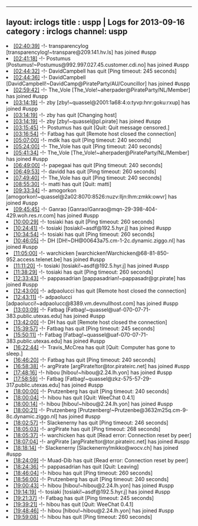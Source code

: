 
---
layout: irclogs
title : uspp | Logs for 2013-09-16
category : irclogs
channel: uspp
---
<li class="logitem"><a href="#02:40:39" name="02:40:39" class="time">[02:40:39]</a> -!- <span class="join">transparencylog</span> [transparencylog!~transpare@209.141.hv.ls] has joined #uspp </li>
<li class="logitem"><a href="#02:41:18" name="02:41:18" class="time">[02:41:18]</a> -!- <span class="join">Postumus</span> [Postumus!~Postumus@992.997.027.45.customer.cdi.no] has joined #uspp </li>
<li class="logitem"><a href="#02:44:32" name="02:44:32" class="time">[02:44:32]</a> -!- <span class="quit">DavidCampbell</span> has quit [Ping timeout: 245 seconds] </li>
<li class="logitem"><a href="#02:44:36" name="02:44:36" class="time">[02:44:36]</a> -!- <span class="join">DavidCampbell</span> [DavidCampbell!~DavidCamp@PirateParty/AU/Councillor] has joined #uspp </li>
<li class="logitem"><a href="#02:59:42" name="02:59:42" class="time">[02:59:42]</a> -!- <span class="join">The_Vole</span> [The_Vole!~aherpader@PirateParty/NL/Member] has joined #uspp </li>
<li class="logitem"><a href="#03:14:19" name="03:14:19" class="time">[03:14:19]</a> -!- <span class="join">zby</span> [zby!~quassel@2001:1a68:4:o:tyvp:hnr:goku:rxup] has joined #uspp </li>
<li class="logitem"><a href="#03:14:19" name="03:14:19" class="time">[03:14:19]</a> -!- <span class="quit">zby</span> has quit [Changing host] </li>
<li class="logitem"><a href="#03:14:19" name="03:14:19" class="time">[03:14:19]</a> -!- <span class="join">zby</span> [zby!~quassel@pl.pirate] has joined #uspp </li>
<li class="logitem"><a href="#03:15:45" name="03:15:45" class="time">[03:15:45]</a> -!- <span class="quit">Postumus</span> has quit [Quit: Quit message censored.] </li>
<li class="logitem"><a href="#03:16:54" name="03:16:54" class="time">[03:16:54]</a> -!- <span class="quit">Fatbag</span> has quit [Remote host closed the connection] </li>
<li class="logitem"><a href="#05:07:00" name="05:07:00" class="time">[05:07:00]</a> -!- <span class="quit">mdik</span> has quit [Ping timeout: 240 seconds] </li>
<li class="logitem"><a href="#05:24:00" name="05:24:00" class="time">[05:24:00]</a> -!- <span class="quit">The_Vole</span> has quit [Ping timeout: 240 seconds] </li>
<li class="logitem"><a href="#05:41:34" name="05:41:34" class="time">[05:41:34]</a> -!- <span class="join">The_Vole</span> [The_Vole!~aherpader@PirateParty/NL/Member] has joined #uspp </li>
<li class="logitem"><a href="#06:49:00" name="06:49:00" class="time">[06:49:00]</a> -!- <span class="quit">papegaai</span> has quit [Ping timeout: 240 seconds] </li>
<li class="logitem"><a href="#06:49:53" name="06:49:53" class="time">[06:49:53]</a> -!- <span class="quit">davidd</span> has quit [Ping timeout: 260 seconds] </li>
<li class="logitem"><a href="#07:49:40" name="07:49:40" class="time">[07:49:40]</a> -!- <span class="quit">The_Vole</span> has quit [Ping timeout: 240 seconds] </li>
<li class="logitem"><a href="#08:55:30" name="08:55:30" class="time">[08:55:30]</a> -!- <span class="quit">matti</span> has quit [Quit: matti] </li>
<li class="logitem"><a href="#09:33:34" name="09:33:34" class="time">[09:33:34]</a> -!- <span class="join">amogorkon</span> [amogorkon!~quassel@2a02:8070:8526:nuzv:lljn:lhm:zmkk:owvr] has joined #uspp </li>
<li class="logitem"><a href="#09:45:45" name="09:45:45" class="time">[09:45:45]</a> -!- <span class="join">Ganrao</span> [Ganrao!Ganrao@mqn-29-398-404-429.woh.res.rr.com] has joined #uspp </li>
<li class="logitem"><a href="#10:00:29" name="10:00:29" class="time">[10:00:29]</a> -!- <span class="quit">tosiaki</span> has quit [Ping timeout: 260 seconds] </li>
<li class="logitem"><a href="#10:24:41" name="10:24:41" class="time">[10:24:41]</a> -!- <span class="join">tosiaki</span> [tosiaki!~asdf@192.5.hyr.j] has joined #uspp </li>
<li class="logitem"><a href="#10:34:54" name="10:34:54" class="time">[10:34:54]</a> -!- <span class="quit">tosiaki</span> has quit [Ping timeout: 260 seconds] </li>
<li class="logitem"><a href="#10:46:05" name="10:46:05" class="time">[10:46:05]</a> -!- <span class="join">DH</span> [DH!~DH@00643a75.cm-1-2c.dynamic.ziggo.nl] has joined #uspp </li>
<li class="logitem"><a href="#11:05:00" name="11:05:00" class="time">[11:05:00]</a> -!- <span class="join">warchicken</span> [warchicken!Warchicken@68-81-850-952.access.telenet.be] has joined #uspp </li>
<li class="logitem"><a href="#11:11:20" name="11:11:20" class="time">[11:11:20]</a> -!- <span class="join">tosiaki</span> [tosiaki!~asdf@192.5.hyr.j] has joined #uspp </li>
<li class="logitem"><a href="#11:38:29" name="11:38:29" class="time">[11:38:29]</a> -!- <span class="quit">tosiaki</span> has quit [Ping timeout: 260 seconds] </li>
<li class="logitem"><a href="#12:33:43" name="12:33:43" class="time">[12:33:43]</a> -!- <span class="join">pappasadrian</span> [pappasadrian!~pappasadr@gr.pirate] has joined #uspp </li>
<li class="logitem"><a href="#12:43:00" name="12:43:00" class="time">[12:43:00]</a> -!- <span class="quit">adpaolucci</span> has quit [Remote host closed the connection] </li>
<li class="logitem"><a href="#12:43:11" name="12:43:11" class="time">[12:43:11]</a> -!- <span class="join">adpaolucci</span> [adpaolucci!~adpaolucc@8389.vm.devnullhost.com] has joined #uspp </li>
<li class="logitem"><a href="#13:03:09" name="13:03:09" class="time">[13:03:09]</a> -!- <span class="join">Fatbag</span> [Fatbag!~quassel@uaf-070-07-71-383.public.utexas.edu] has joined #uspp </li>
<li class="logitem"><a href="#13:42:00" name="13:42:00" class="time">[13:42:00]</a> -!- <span class="quit">DH</span> has quit [Remote host closed the connection] </li>
<li class="logitem"><a href="#15:39:57" name="15:39:57" class="time">[15:39:57]</a> -!- <span class="quit">Fatbag</span> has quit [Ping timeout: 245 seconds] </li>
<li class="logitem"><a href="#15:50:11" name="15:50:11" class="time">[15:50:11]</a> -!- <span class="join">Fatbag</span> [Fatbag!~quassel@uaf-070-07-71-383.public.utexas.edu] has joined #uspp </li>
<li class="logitem"><a href="#16:22:44" name="16:22:44" class="time">[16:22:44]</a> -!- <span class="quit">Travis_McCrea</span> has quit [Quit: Computer has gone to sleep.] </li>
<li class="logitem"><a href="#16:46:20" name="16:46:20" class="time">[16:46:20]</a> -!- <span class="quit">Fatbag</span> has quit [Ping timeout: 240 seconds] </li>
<li class="logitem"><a href="#16:58:38" name="16:58:38" class="time">[16:58:38]</a> -!- <span class="join">argPirate</span> [argPirate!tor@tor.pirateirc.net] has joined #uspp </li>
<li class="logitem"><a href="#17:48:16" name="17:48:16" class="time">[17:48:16]</a> -!- <span class="join">hibou</span> [hibou!~hibou@2.24.lh.yon] has joined #uspp </li>
<li class="logitem"><a href="#17:58:59" name="17:58:59" class="time">[17:58:59]</a> -!- <span class="join">Fatbag</span> [Fatbag!~quassel@zkz-575-57-29-317.public.utexas.edu] has joined #uspp </li>
<li class="logitem"><a href="#18:00:00" name="18:00:00" class="time">[18:00:00]</a> -!- <span class="quit">Prutzenberg</span> has quit [Ping timeout: 240 seconds] </li>
<li class="logitem"><a href="#18:00:04" name="18:00:04" class="time">[18:00:04]</a> -!- <span class="quit">hibou</span> has quit [Quit: WeeChat 0.4.1] </li>
<li class="logitem"><a href="#18:00:14" name="18:00:14" class="time">[18:00:14]</a> -!- <span class="join">hibou</span> [hibou!~hibou@2.24.lh.yon] has joined #uspp </li>
<li class="logitem"><a href="#18:00:21" name="18:00:21" class="time">[18:00:21]</a> -!- <span class="join">Prutzenberg</span> [Prutzenberg!~Prutzenbe@3632m25q.cm-9-8c.dynamic.ziggo.nl] has joined #uspp </li>
<li class="logitem"><a href="#18:02:57" name="18:02:57" class="time">[18:02:57]</a> -!- <span class="quit">Slackenerny</span> has quit [Ping timeout: 246 seconds] </li>
<li class="logitem"><a href="#18:05:03" name="18:05:03" class="time">[18:05:03]</a> -!- <span class="quit">argPirate</span> has quit [Ping timeout: 268 seconds] </li>
<li class="logitem"><a href="#18:05:37" name="18:05:37" class="time">[18:05:37]</a> -!- <span class="quit">warchicken</span> has quit [Read error: Connection reset by peer] </li>
<li class="logitem"><a href="#18:07:04" name="18:07:04" class="time">[18:07:04]</a> -!- <span class="join">argPirate</span> [argPirate!tor@tor.pirateirc.net] has joined #uspp </li>
<li class="logitem"><a href="#18:18:14" name="18:18:14" class="time">[18:18:14]</a> -!- <span class="join">Slackenerny</span> [Slackenerny!mikko@wocv.ch] has joined #uspp </li>
<li class="logitem"><a href="#18:24:09" name="18:24:09" class="time">[18:24:09]</a> -!- <span class="quit">Muad-Dib</span> has quit [Read error: Connection reset by peer] </li>
<li class="logitem"><a href="#18:24:36" name="18:24:36" class="time">[18:24:36]</a> -!- <span class="quit">pappasadrian</span> has quit [Quit: Leaving] </li>
<li class="logitem"><a href="#18:46:04" name="18:46:04" class="time">[18:46:04]</a> -!- <span class="quit">hibou</span> has quit [Ping timeout: 260 seconds] </li>
<li class="logitem"><a href="#18:56:00" name="18:56:00" class="time">[18:56:00]</a> -!- <span class="quit">Prutzenberg</span> has quit [Ping timeout: 240 seconds] </li>
<li class="logitem"><a href="#19:00:43" name="19:00:43" class="time">[19:00:43]</a> -!- <span class="join">hibou</span> [hibou!~hibou@2.24.lh.yon] has joined #uspp </li>
<li class="logitem"><a href="#19:14:19" name="19:14:19" class="time">[19:14:19]</a> -!- <span class="join">tosiaki</span> [tosiaki!~asdf@192.5.hyr.j] has joined #uspp </li>
<li class="logitem"><a href="#19:21:37" name="19:21:37" class="time">[19:21:37]</a> -!- <span class="quit">Fatbag</span> has quit [Ping timeout: 245 seconds] </li>
<li class="logitem"><a href="#19:39:21" name="19:39:21" class="time">[19:39:21]</a> -!- <span class="quit">hibou</span> has quit [Quit: WeeChat 0.4.1] </li>
<li class="logitem"><a href="#19:48:46" name="19:48:46" class="time">[19:48:46]</a> -!- <span class="join">hibou</span> [hibou!~hibou@2.24.lh.yon] has joined #uspp </li>
<li class="logitem"><a href="#19:59:08" name="19:59:08" class="time">[19:59:08]</a> -!- <span class="quit">hibou</span> has quit [Ping timeout: 260 seconds] </li>


